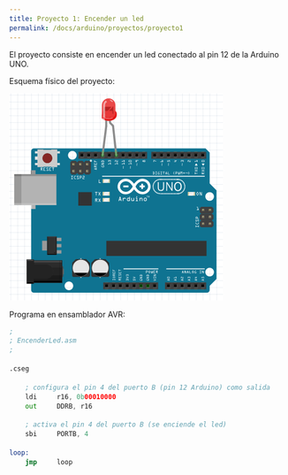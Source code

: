 ```yaml
---
title: Proyecto 1: Encender un led
permalink: /docs/arduino/proyectos/proyecto1
---
```


El proyecto consiste en encender un led conectado al pin 12 de la Arduino UNO. 

Esquema físico del proyecto:

![Esquema del proyecto](imagenes/proyecto1-esquema.png)

Programa en ensamblador AVR:

```asm
;
; EncenderLed.asm
;

.cseg

	; configura el pin 4 del puerto B (pin 12 Arduino) como salida
	ldi		r16, 0b00010000
	out		DDRB, r16
	
	; activa el pin 4 del puerto B (se enciende el led)
	sbi		PORTB, 4

loop:
	jmp		loop
```
